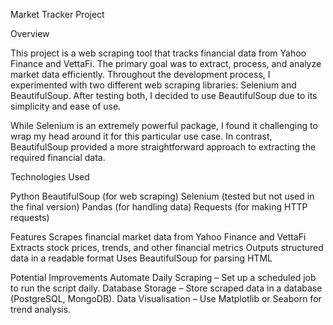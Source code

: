 Market Tracker Project

Overview

This project is a web scraping tool that tracks financial data from Yahoo Finance and VettaFi. The primary goal was to extract, process, and analyze market data efficiently. Throughout the development process, I experimented with two different web scraping libraries: Selenium and BeautifulSoup. After testing both, I decided to use BeautifulSoup due to its simplicity and ease of use.

While Selenium is an extremely powerful package, I found it challenging to wrap my head around it for this particular use case. In contrast, BeautifulSoup provided a more straightforward approach to extracting the required financial data.

Technologies Used

Python
BeautifulSoup (for web scraping)
Selenium (tested but not used in the final version)
Pandas (for handling data)
Requests (for making HTTP requests)

Features
Scrapes financial market data from Yahoo Finance and VettaFi
Extracts stock prices, trends, and other financial metrics
Outputs structured data in a readable format
Uses BeautifulSoup for parsing HTML

Potential Improvements
Automate Daily Scraping – Set up a scheduled job to run the script daily.
Database Storage – Store scraped data in a database (PostgreSQL, MongoDB).
Data Visualisation – Use Matplotlib or Seaborn for trend analysis.

